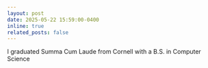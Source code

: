 ```yaml
---
layout: post
date: 2025-05-22 15:59:00-0400
inline: true
related_posts: false
---
```


I graduated Summa Cum Laude from Cornell with a B.S. in Computer Science